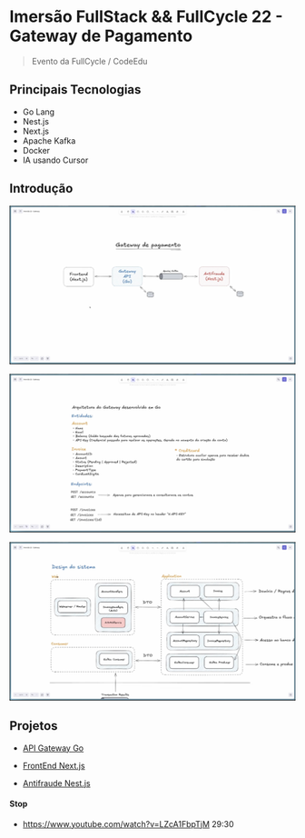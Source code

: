 # Imersão FullStack && FullCycle 22 - Gateway de Pagamento

> Evento da FullCycle / CodeEdu

## Principais Tecnologias

- Go Lang
- Nest.js
- Next.js
- Apache Kafka
- Docker
- IA usando Cursor

## Introdução

![Projects 01](/files/projects-01.png)

![Projects 02](/files/projects-02.png)

![Projects 03](/files/projects-03.png)

## Projetos

- [API Gateway Go]()

- [FrontEnd Next.js]()

- [Antifraude Nest.js]()

#### Stop

- https://www.youtube.com/watch?v=LZcA1FbpTjM 29:30
